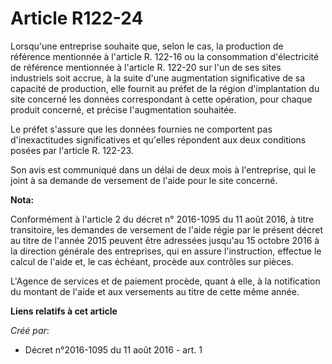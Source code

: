 # Article R122-24

Lorsqu'une entreprise souhaite que, selon le cas, la production de référence mentionnée à l'article R. 122-16 ou la
consommation d'électricité de référence mentionnée à l'article R. 122-20 sur l'un de ses sites industriels soit accrue, à la
suite d'une augmentation significative de sa capacité de production, elle fournit au préfet de la région d'implantation du
site concerné les données correspondant à cette opération, pour chaque produit concerné, et précise l'augmentation
souhaitée. 

Le préfet s'assure que les données fournies ne comportent pas d'inexactitudes significatives et qu'elles répondent aux deux
conditions posées par l'article R. 122-23. 

Son avis est communiqué dans un délai de deux mois à l'entreprise, qui le joint à sa demande de versement de l'aide pour le
site concerné.

**Nota:**

Conformément à l'article 2 du décret n° 2016-1095 du 11 août 2016, à titre transitoire, les demandes de versement de l'aide
régie par le présent décret au titre de l'année 2015 peuvent être adressées jusqu'au 15 octobre 2016 à la direction générale
des entreprises, qui en assure l'instruction, effectue le calcul de l'aide et, le cas échéant, procède aux contrôles sur
pièces.

L'Agence de services et de paiement procède, quant à elle, à la notification du montant de l'aide et aux versements au titre
de cette même année.

**Liens relatifs à cet article**

_Créé par_:

  - Décret n°2016-1095 du 11 août 2016 - art. 1
